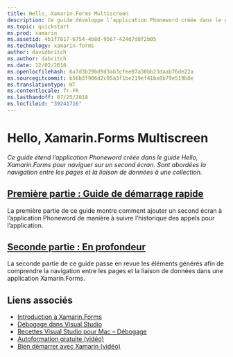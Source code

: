 ```yaml
---
title: Hello, Xamarin.Forms Multiscreen
description: Ce guide développe l’application Phoneword créée dans le guide Hello, Xamarin.Forms pour naviguer sur un second écran. Les sujets abordés incluent la navigation entre les pages et la liaison de données à une collection.
ms.topic: quickstart
ms.prod: xamarin
ms.assetid: 4b1f7817-6754-4b8d-9567-424d7d8f2b05
ms.technology: xamarin-forms
author: davidbritch
ms.author: dabritch
ms.date: 12/02/2016
ms.openlocfilehash: 6a7d3b29bd9d3ab3cfee07a30bb23daab76de22a
ms.sourcegitcommit: b56b3f906d2c05a3f1be219ef41be8b79e519b8e
ms.translationtype: HT
ms.contentlocale: fr-FR
ms.lasthandoff: 07/25/2018
ms.locfileid: "39241716"
---
```

# <a name="hello-xamarinforms-multiscreen"></a>Hello, Xamarin.Forms Multiscreen

_Ce guide étend l’application Phoneword créée dans le guide Hello, Xamarin.Forms pour naviguer sur un second écran. Sont abordées la navigation entre les pages et la liaison de données à une collection._

## <a name="part-1-quickstartxamarin-formsget-startedhello-xamarin-forms-multiscreenquickstartmd"></a>[Première partie : Guide de démarrage rapide](~/xamarin-forms/get-started/hello-xamarin-forms-multiscreen/quickstart.md)

La première partie de ce guide montre comment ajouter un second écran à l’application Phoneword de manière à suivre l’historique des appels pour l’application.

## <a name="part-2-deep-divexamarin-formsget-startedhello-xamarin-forms-multiscreendeepdivemd"></a>[Seconde partie : En profondeur](~/xamarin-forms/get-started/hello-xamarin-forms-multiscreen/deepdive.md)

La seconde partie de ce guide passe en revue les éléments générés afin de comprendre la navigation entre les pages et la liaison de données dans une application Xamarin.Forms.


## <a name="related-links"></a>Liens associés

- [Introduction à Xamarin.Forms](~/xamarin-forms/get-started/introduction-to-xamarin-forms.md)
- [Débogage dans Visual Studio](http://msdn.microsoft.com/library/k0k771bt%28v=vs.90%29.aspx)
- [Recettes Visual Studio pour Mac – Débogage](https://github.com/xamarin/recipes/tree/master/Recipes/cross-platform/ide/debugging)
- [Autoformation gratuite (vidéo)](https://university.xamarin.com/self-guided)
- [Bien démarrer avec Xamarin (vidéo)](https://developer.xamarin.com/videos/)
